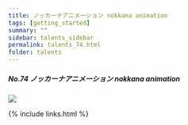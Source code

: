 ```yaml
---
title: ノッカーナアニメーション nokkana animation
tags: [getting_started]
summary: ""
sidebar: talents_sidebar
permalink: talents_74.html
folder: talents
---
```



##### No.74 ノッカーナアニメーション nokkana animation

![](https://yt3.ggpht.com/ytc/AKedOLRLrcPsJ8ghvOAdMK2SZaEwPBmD9RecSSxAHnUt=s176-c-k-c0x00ffffff-no-rj)





{% include links.html %}
